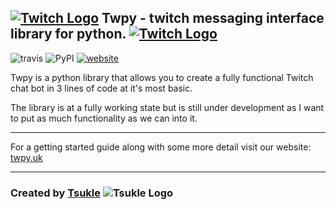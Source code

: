 ## [![Twitch Logo](http://www.twitch.tv/favicon.ico "Twitch Logo")](https://twitch.tv)  Twpy - twitch messaging interface library for python. [![Twitch Logo](http://www.twitch.tv/favicon.ico "Twitch Logo")](https://twitch.tv) 

![travis](https://travis-ci.org/tsukle/twpy.svg?branch=master "travis")
![PyPI](https://img.shields.io/pypi/pyversions/Django.svg)
[![website](https://img.shields.io/badge/documentation-here-yellow.svg "website")](http://twpy.uk)

Twpy is a python library that allows you to create a fully functional Twitch chat bot in 3 lines of code at it's most basic.

The library is at a fully working state but is still under development as I want to put as much functionality as we can into it.

------

For a getting started guide along with some more detail visit our website: [twpy.uk](http://twpy.uk "twpy")

------
### Created by [Tsukle](https://tsukle.com "tsukle.com") ![Tsukle Logo](https://tsukle.com/favicons/favicon-16x16.png) 






